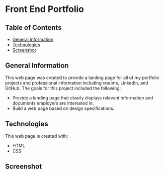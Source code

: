 # Front End Portfolio

## Table of Contents
* [General Information](#general-information)
* [Technologies](#technologies)
* [Screenshot](#screenshot)

## General Information
This web page was created to provide a landing page for all of my portfolio projects and professional information including resume, LinkedIn, and GitHub.  The goals for this project
included the following:
* Provide a landing page that clearly displays relevant information and documents employers are interested in.
* Build a web page based on design specifications.

## Technologies
This web page is created with:
* HTML
* CSS

## Screenshot

